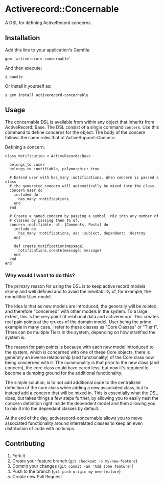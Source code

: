 # Activerecord::Concernable

A DSL for defining ActiveRecord concerns.

## Installation

Add this line to your application's Gemfile:

    gem 'activerecord-concernable'

And then execute:

    $ bundle

Or install it yourself as:

    $ gem install activerecord-concernable

## Usage

The concernable DSL is available from within any object that inherits from
ActiveRecord::Base. The DSL consist of a single command `concern`. Use this
command to define concerns for the object. The body of the concern follows the
same rules that of ActiveSupport::Concern.

Defining a concern.

    class Notification < ActiveRecord::Base

      belongs_to :user
      belongs_to :notifiable, polymorphic: true

      # Extend user with has_many :notifications. When concern is passed a class
      # the generated concern will automatically be mixed into the class.
      concern User do
        included do
          has_many :notifications
        end
      end

      # Create a named concern by passing a symbol. Mix into any number of
      # classes by passing them to of.
      concern :notifiable, of: [Comments, Posts] do
        include do
          has_many :notifications, as: :subject, dependent: :destroy
        end

        def create_notification(message)
          notifications.create(message: message)
        end
      end
    end

### Why would I want to do this?

The primary reason for using the DSL is to keep active record models skinny and
well defined and to avoid the inevitability of, for example, the monolithic User
model.

The idea is that as new models are introduced, the generally will be related,
and therefore "concerned" with other models in the system. To a large extent,
this is the very point of relational data and activerecord. This creates real
pain points at the cruxes of the domain model, User being the prime example in
many case. I refer to these classes as "Core Classes" or "Tier I". There can be
multiple Tiers in the system, depending on how stratified the system is.

The reason for pain points is because with each new model introduced to the
system, which is concerned with one of these Core objects, there is generally an
inverse relationship (and functionality) of the Core class now being concerned
with it. The commonality is that prior to the new class (and concern), the core
class could have cared less, but now it's required to become a dumping ground
for the additional functionality.

The simple solution, is to not add additional code to the centralized definition
of the core class when adding a new associated class, but to instead add a
concern that will be mixed in. This is essentially what the DSL does, but takes
things a few steps further, by allowing you to easily nest the concern
definition right inside the dependent model and then allowing you to mix it into
the dependant classes by default.

At the end of the day, activerecord-concernable allows you to move associated
functionality around interrelated classes to keep an even distribution of code
with no lumps.

## Contributing

1. Fork it
2. Create your feature branch (`git checkout -b my-new-feature`)
3. Commit your changes (`git commit -am 'Add some feature'`)
4. Push to the branch (`git push origin my-new-feature`)
5. Create new Pull Request
